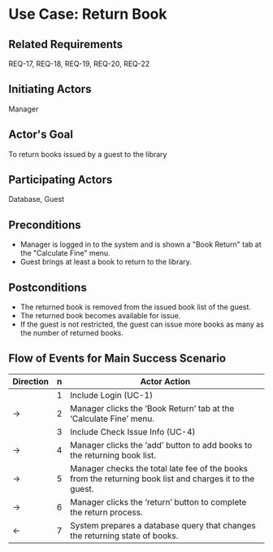 # Use Case: Return Book

## **Related Requirements**

REQ-17, REQ-18, REQ-19, REQ-20, REQ-22

## **Initiating Actors**

Manager

## **Actor's Goal**

To return books issued by a guest to the library

## **Participating Actors**

Database, Guest

## **Preconditions**

- Manager is logged in to the system and is shown a "Book Return" tab at the "Calculate Fine" menu.
- Guest brings at least a book to return to the library.

## **Postconditions**

- The returned book is removed from the issued book list of the guest.
- The returned book becomes available for issue.
- If the guest is not restricted, the guest can issue more books as many as the number of returned books.

## Flow of Events for Main Success Scenario
| Direction | n | Actor Action                                                                                             |
|-----------|---|----------------------------------------------------------------------------------------------------------|
|           | 1 | Include Login (UC-1)                                                                                     |
| →         | 2 | Manager clicks the ‘Book Return’ tab at the ‘Calculate Fine’ menu.                                       |
|           | 3 | Include Check Issue Info (UC-4)                                                                          |
| →         | 4 | Manager clicks the ‘add’ button to add books to the returning book list.                                 |
| →         | 5 | Manager checks the total late fee of the books from the returning book list and charges it to the guest. |
| →         | 6 | Manager clicks the ‘return’ button to complete the return process.                                       |
| ←         | 7 | System prepares a database query that changes the returning state of books.                              |